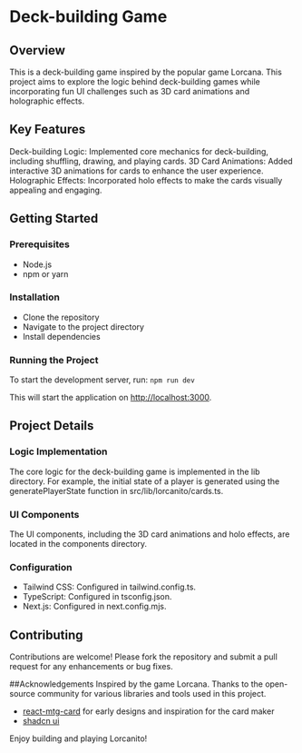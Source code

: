 # Deck-building Game

## Overview

This is a deck-building game inspired by the popular game Lorcana. This project aims to explore the logic behind deck-building games while incorporating fun UI challenges such as 3D card animations and holographic effects.

## Key Features

Deck-building Logic: Implemented core mechanics for deck-building, including shuffling, drawing, and playing cards.
3D Card Animations: Added interactive 3D animations for cards to enhance the user experience.
Holographic Effects: Incorporated holo effects to make the cards visually appealing and engaging.

## Getting Started

### Prerequisites

- Node.js
- npm or yarn

### Installation

- Clone the repository
- Navigate to the project directory
- Install dependencies

### Running the Project

To start the development server, run: `npm run dev`

This will start the application on <http://localhost:3000>.

## Project Details

### Logic Implementation

The core logic for the deck-building game is implemented in the lib directory. For example, the initial state of a player is generated using the generatePlayerState function in src/lib/lorcanito/cards.ts.

### UI Components

The UI components, including the 3D card animations and holo effects, are located in the components directory.

### Configuration

- Tailwind CSS: Configured in tailwind.config.ts.
- TypeScript: Configured in tsconfig.json.
- Next.js: Configured in next.config.mjs.

## Contributing

Contributions are welcome! Please fork the repository and submit a pull request for any enhancements or bug fixes.

##Acknowledgements
Inspired by the game Lorcana.
Thanks to the open-source community for various libraries and tools used in this project.

- [react-mtg-card](https://github.com/germanyn/reactjs-mtg-card) for early designs and inspiration for the card maker
- [shadcn ui](https://github.com/shadcn-ui/ui)

Enjoy building and playing Lorcanito!